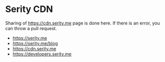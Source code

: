 # Serity CDN
Sharing of https://cdn.serity.me page is done here. If there is an error, you can throw a pull request.

- https://serity.me<br />
- https://serity.me/blog<br />
- https://cdn.serity.me
- https://developers.serity.me
